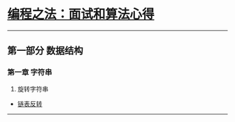
# [编程之法：面试和算法心得](https://www.gitbook.com/book/wizardforcel/the-art-of-programming-by-july/details)


***

## 第一部分 数据结构

### 第一章 字符串

1. 旋转字符串

- [链表反转](ch01/ex1.cpp)






***

